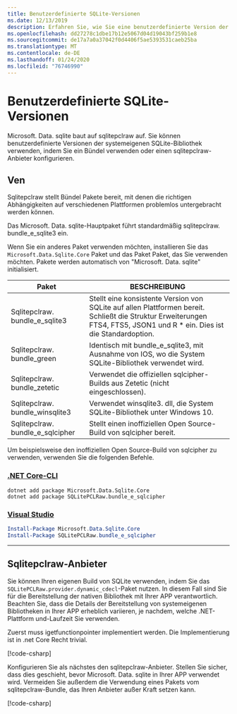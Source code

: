 ```yaml
---
title: Benutzerdefinierte SQLite-Versionen
ms.date: 12/13/2019
description: Erfahren Sie, wie Sie eine benutzerdefinierte Version der systemeigenen SQLite-Bibliothek verwenden.
ms.openlocfilehash: dd27278c1dbe17b12e5067d04d19043bf259b1e8
ms.sourcegitcommit: de17a7a0a37042f0d4406f5ae5393531caeb25ba
ms.translationtype: MT
ms.contentlocale: de-DE
ms.lasthandoff: 01/24/2020
ms.locfileid: "76746990"
---
```

# <a name="custom-sqlite-versions"></a>Benutzerdefinierte SQLite-Versionen

Microsoft. Data. sqlite baut auf sqlitepclraw auf. Sie können benutzerdefinierte Versionen der systemeigenen SQLite-Bibliothek verwenden, indem Sie ein Bündel verwenden oder einen sqlitepclraw-Anbieter konfigurieren.

## <a name="bundles"></a>Ven

Sqlitepclraw stellt Bündel Pakete bereit, mit denen die richtigen Abhängigkeiten auf verschiedenen Plattformen problemlos untergebracht werden können.

Das Microsoft. Data. sqlite-Hauptpaket führt standardmäßig sqlitepclraw. bundle_e_sqlite3 ein.

Wenn Sie ein anderes Paket verwenden möchten, installieren Sie das `Microsoft.Data.Sqlite.Core` Paket und das Paket Paket, das Sie verwenden möchten. Pakete werden automatisch von "Microsoft. Data. sqlite" initialisiert.

| Paket | BESCHREIBUNG |
| --- | --- |
| Sqlitepclraw. bundle_e_sqlite3 | Stellt eine konsistente Version von SQLite auf allen Plattformen bereit. Schließt die Struktur Erweiterungen FTS4, FTS5, JSON1 und R * ein. Dies ist die Standardoption. |
| Sqlitepclraw. bundle_green | Identisch mit bundle_e_sqlite3, mit Ausnahme von IOS, wo die System SQLite-Bibliothek verwendet wird. |
| Sqlitepclraw. bundle_zetetic | Verwendet die offiziellen sqlcipher-Builds aus Zetetic (nicht eingeschlossen). |
| Sqlitepclraw. bundle_winsqlite3 | Verwendet winsqlite3. dll, die System SQLite-Bibliothek unter Windows 10. |
| Sqlitepclraw. bundle_e_sqlcipher | Stellt einen inoffiziellen Open Source-Build von sqlcipher bereit. |

Um beispielsweise den inoffiziellen Open Source-Build von sqlcipher zu verwenden, verwenden Sie die folgenden Befehle.

### <a name="net-core-clitabnetcore-cli"></a>[.NET Core-CLI](#tab/netcore-cli)

```dotnetcli
dotnet add package Microsoft.Data.Sqlite.Core
dotnet add package SQLitePCLRaw.bundle_e_sqlcipher
```

### <a name="visual-studiotabvisual-studio"></a>[Visual Studio](#tab/visual-studio)

``` PowerShell
Install-Package Microsoft.Data.Sqlite.Core
Install-Package SQLitePCLRaw.bundle_e_sqlcipher
```

---

## <a name="sqlitepclraw-providers"></a>Sqlitepclraw-Anbieter

Sie können Ihren eigenen Build von SQLite verwenden, indem Sie das `SQLitePCLRaw.provider.dynamic_cdecl`-Paket nutzen. In diesem Fall sind Sie für die Bereitstellung der nativen Bibliothek mit Ihrer APP verantwortlich. Beachten Sie, dass die Details der Bereitstellung von systemeigenen Bibliotheken in Ihrer APP erheblich variieren, je nachdem, welche .NET-Plattform und-Laufzeit Sie verwenden.

Zuerst muss igetfunctionpointer implementiert werden. Die Implementierung ist in .net Core Recht trivial.

[!code-csharp[](../../../../samples/snippets/standard/data/sqlite/SystemLibrarySample/Program.cs?name=snippet_NativeLibraryAdapter)]

Konfigurieren Sie als nächstes den sqlitepclraw-Anbieter. Stellen Sie sicher, dass dies geschieht, bevor Microsoft. Data. sqlite in Ihrer APP verwendet wird. Vermeiden Sie außerdem die Verwendung eines Pakets vom sqlitepclraw-Bundle, das Ihren Anbieter außer Kraft setzen kann.

[!code-csharp[](../../../../samples/snippets/standard/data/sqlite/SystemLibrarySample/Program.cs?name=snippet_SetProvider)]
